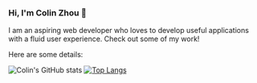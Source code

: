 ### Hi, I'm Colin Zhou 👋

I am an aspiring web developer who loves to develop useful applications with a fluid user experience. Check out some of my work!

Here are some details: 

![Colin's GitHub stats](https://github-readme-stats.vercel.app/api?username=czhou578&count_private=true)
[![Top Langs](https://github-readme-stats.vercel.app/api/top-langs/?username=czhou578&layout=compact)](https://github.com/anuraghazra/github-readme-stats)



<!--
**czhou578/czhou578** is a ✨ _special_ ✨ repository because its `README.md` (this file) appears on your GitHub profile.

Here are some ideas to get you started:

- 🔭 I’m currently working on ...
- 🌱 I’m currently learning ...
- 👯 I’m looking to collaborate on ...
- 🤔 I’m looking for help with ...
- 💬 Ask me about ...
- 📫 How to reach me: ...
- 😄 Pronouns: ...
- ⚡ Fun fact: ...
-->
